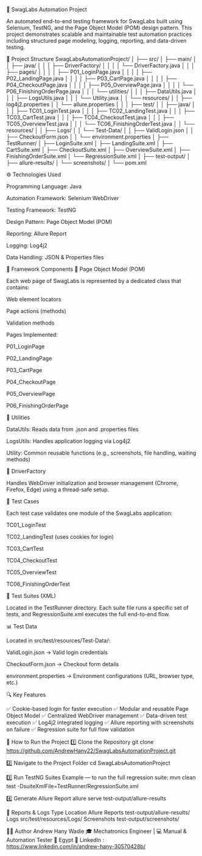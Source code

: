 🧪 SwagLabs Automation Project

An automated end-to-end testing framework for SwagLabs
built using Selenium, TestNG, and the Page Object Model (POM) design pattern.
This project demonstrates scalable and maintainable test automation practices including structured page modeling, logging, reporting, and data-driven testing.

📁 Project Structure
SwagLabsAutomationProject/
│
├── src/
│   ├── main/
│   │   ├── java/
│   │   │   ├── DriverFactory/
│   │   │   │   └── DriverFactory.java
│   │   │   ├── pages/
│   │   │   │   ├── P01_LoginPage.java
│   │   │   │   ├── P02_LandingPage.java
│   │   │   │   ├── P03_CartPage.java
│   │   │   │   ├── P04_CheckoutPage.java
│   │   │   │   ├── P05_OverviewPage.java
│   │   │   │   └── P06_FinishingOrderPage.java
│   │   │   └── utilities/
│   │   │       ├── DataUtils.java
│   │   │       ├── LogsUtils.java
│   │   │       └── Utility.java
│   │   └── resources/
│   │       ├── log4j2.properties
│   │       └── allure.properties
│   │
│   ├── test/
│   │   ├── java/
│   │   │   ├── TC01_LoginTest.java
│   │   │   ├── TC02_LandingTest.java
│   │   │   ├── TC03_CartTest.java
│   │   │   ├── TC04_CheckoutTest.java
│   │   │   ├── TC05_OverviewTest.java
│   │   │   └── TC06_FinishingOrderTest.java
│   │   └── resources/
│   │       ├── Logs/
│   │       └── Test-Data/
│   │           ├── ValidLogin.json
│   │           ├── CheckoutForm.json
│   │           └── environment.properties
│
├── TestRunner/
│   ├── LoginSuite.xml
│   ├── LandingSuite.xml
│   ├── CartSuite.xml
│   ├── CheckoutSuite.xml
│   ├── OverviewSuite.xml
│   ├── FinishingOrderSuite.xml
│   └── RegressionSuite.xml
│
├── test-output/
│   ├── allure-results/
│   └── screenshots/
│
└── pom.xml

⚙️ Technologies Used

Programming Language: Java

Automation Framework: Selenium WebDriver

Testing Framework: TestNG

Design Pattern: Page Object Model (POM)

Reporting: Allure Report

Logging: Log4j2

Data Handling: JSON & Properties files

🧱 Framework Components
🧩 Page Object Model (POM)

Each web page of SwagLabs is represented by a dedicated class that contains:

Web element locators

Page actions (methods)

Validation methods

Pages Implemented:

P01_LoginPage

P02_LandingPage

P03_CartPage

P04_CheckoutPage

P05_OverviewPage

P06_FinishingOrderPage

🧰 Utilities

DataUtils: Reads data from .json and .properties files

LogsUtils: Handles application logging via Log4j2

Utility: Common reusable functions (e.g., screenshots, file handling, waiting methods)

🧭 DriverFactory

Handles WebDriver initialization and browser management (Chrome, Firefox, Edge) using a thread-safe setup.

🧪 Test Cases

Each test case validates one module of the SwagLabs application:

TC01_LoginTest

TC02_LandingTest (uses cookies for login)

TC03_CartTest

TC04_CheckoutTest

TC05_OverviewTest

TC06_FinishingOrderTest

🧾 Test Suites (XML)

Located in the TestRunner directory.
Each suite file runs a specific set of tests, and RegressionSuite.xml executes the full end-to-end flow.

📊 Test Data

Located in src/test/resources/Test-Data/:

ValidLogin.json → Valid login credentials

CheckoutForm.json → Checkout form details

environment.properties → Environment configurations (URL, browser type, etc.)

🔍 Key Features

✅ Cookie-based login for faster execution
✅ Modular and reusable Page Object Model
✅ Centralized WebDriver management
✅ Data-driven test execution
✅ Log4j2 integrated logging
✅ Allure reporting with screenshots on failure
✅ Regression suite for full flow validation

🚀 How to Run the Project
1️⃣ Clone the Repository
git clone https://github.com/AndrewHany22/SwagLabsAutomationProject.git

2️⃣ Navigate to the Project Folder
cd SwagLabsAutomationProject

3️⃣ Run TestNG Suites
Example — to run the full regression suite:
mvn clean test -DsuiteXmlFile=TestRunner/RegressionSuite.xml

4️⃣ Generate Allure Report
allure serve test-output/allure-results

🧾 Reports & Logs
Type	               Location
Allure Reports	    test-output/allure-results/
Logs	            src/test/resources/Logs/
Screenshots	    test-output/screenshots/


👨‍💻 Author
Andrew Hany Wadie
🎓 Mechatronics Engineer | 💻 Manual & Automation Tester
📍 Egypt
🔗 LinkedIn : https://www.linkedin.com/in/andrew-hany-30570428b/
